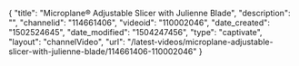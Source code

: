 {
    "title": "Microplane&reg; Adjustable Slicer with Julienne Blade",
    "description": "",
    "channelid": "114661406",
    "videoid": "110002046",
    "date_created": "1502524645",
    "date_modified": "1504247456",
    "type": "captivate",
    "layout": "channelVideo",
    "url": "\/latest-videos\/microplane-adjustable-slicer-with-julienne-blade\/114661406-110002046"
}